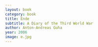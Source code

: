 ```yaml
---
layout: book
category: book
title: Ende
subtitle: A Diary of the Third World War
author: Anton-Andreas Guha
year: 2006
image: e.jpg
---
```

